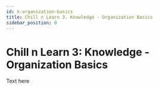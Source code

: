 ```yaml
---
id: k-organization-basics
title: Chill n Learn 3. Knowledge - Organization Basics
sidebar_position: 0
---
```


# Chill n Learn 3: Knowledge - Organization Basics


Text here